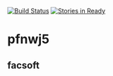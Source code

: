 [![Build Status](https://travis-ci.org/gmfc/pfnwj5.svg?branch=master)](https://travis-ci.org/gmfc/pfnwj5)
[![Stories in Ready](https://badge.waffle.io/gmfc/pfnwj5.png?label=ready&title=Ready)](https://waffle.io/gmfc/pfnwj5)
# pfnwj5

## facsoft
